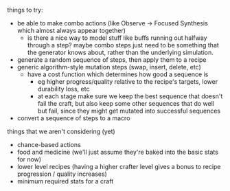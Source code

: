 things to try:

- be able to make combo actions (like Observe -> Focused Synthesis which almost always appear together)
  - is there a nice way to model stuff like buffs running out halfway through a step? maybe combo steps just need to be something that the generator knows about, rather than the underlying simulation.
- generate a random sequence of steps, then apply them to a recipe
- generic algorithm-style mutation steps (swap, insert, delete, etc)
  - have a cost function which determines how good a sequence is
    - eg higher progress/quality relative to the recipe's targets, lower durability loss, etc
    - at each stage make sure we keep the best sequence that doesn't fail the craft, but also keep some other sequences that do well but fail, since they might get mutated into successful sequences
- convert a sequence of steps to a macro

things that we aren't considering (yet)

- chance-based actions
- food and medicine (we'll just assume they're baked into the basic stats for now)
- lower level recipes (having a higher crafter level gives a bonus to recipe progression / quality increases)
- minimum required stats for a craft
